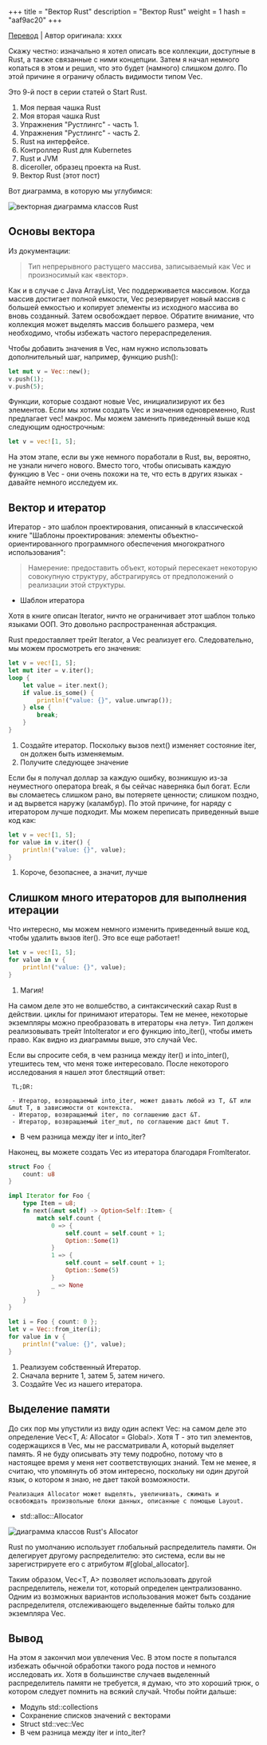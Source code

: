 +++
title = "Вектор Rust"
description = "Вектор Rust"
weight = 1
hash = "aaf9ac20"
+++

[Перевод](https://blog.frankel.ch/start-rust/9/) | Автор оригинала: xxxx

Скажу честно: изначально я хотел описать все коллекции, доступные в Rust, а также связанные с ними концепции. Затем я начал немного копаться в этом и решил, что это будет (намного) слишком долго. По этой причине я ограничу область видимости типом Vec.

Это 9-й пост в серии статей о Start Rust.

1. Моя первая чашка Rust
2. Моя вторая чашка Rust
3. Упражнения "Рустлингс" - часть 1.
4. Упражнения "Рустлингс" - часть 2.
5. Rust на интерфейсе.
6. Контроллер Rust для Kubernetes
7. Rust и JVM
8. diceroller, образец проекта на Rust.
9. Вектор Rust (этот пост)

Вот диаграмма, в которую мы углубимся:

![векторная диаграмма классов Rust](/imgs/posts/aaf9ac20_01.svg)

## Основы вектора

Из документации:

> Тип непрерывного растущего массива, записываемый как Vec<T> и произносимый как «вектор».

Как и в случае с Java ArrayList, Vec поддерживается массивом. Когда массив достигает полной емкости, Vec резервирует новый массив с большей емкостью и копирует элементы из исходного массива во вновь созданный. Затем освобождает первое. Обратите внимание, что коллекция может выделять массив большего размера, чем необходимо, чтобы избежать частого перераспределения.

Чтобы добавить значения в Vec, нам нужно использовать дополнительный шаг, например, функцию push(): 

```rust
let mut v = Vec::new();
v.push(1);
v.push(5);
```

Функции, которые создают новые Vec, инициализируют их без элементов. Если мы хотим создать Vec и значения одновременно, Rust предлагает vec! макрос. Мы можем заменить приведенный выше код следующим однострочным: 

```rust
let v = vec![1, 5];
```

На этом этапе, если вы уже немного поработали в Rust, вы, вероятно, не узнали ничего нового. Вместо того, чтобы описывать каждую функцию в Vec - они очень похожи на те, что есть в других языках - давайте немного исследуем их.

## Вектор и итератор

Итератор - это шаблон проектирования, описанный в классической книге "Шаблоны проектирования: элементы объектно-ориентированного программного обеспечения многократного использования":

> Намерение: предоставить объект, который пересекает некоторую совокупную структуру, абстрагируясь от предположений о реализации этой структуры.

- Шаблон итератора

Хотя в книге описан Iterator, ничто не ограничивает этот шаблон только языками ООП. Это довольно распространенная абстракция.

Rust предоставляет трейт Iterator, а Vec реализует его. Следовательно, мы можем просмотреть его значения: 

```rust
let v = vec![1, 5];
let mut iter = v.iter();                       
loop {
    let value = iter.next();                   
    if value.is_some() {
        println!("value: {}", value.unwrap());
    } else {
        break;
    }
}
```

1. Создайте итератор. Поскольку вызов next() изменяет состояние iter, он должен быть изменяемым.
2. Получите следующее значение

Если бы я получал доллар за каждую ошибку, возникшую из-за неуместного оператора break, я бы сейчас наверняка был богат. Если вы сломаетесь слишком рано, вы потеряете ценности; слишком поздно, и ад вырвется наружу (каламбур). По этой причине, for наряду с итератором лучше подходит. Мы можем переписать приведенный выше код как: 

```rust
let v = vec![1, 5];
for value in v.iter() {                        
    println!("value: {}", value);
}
```

1. Короче, безопаснее, а значит, лучше

## Слишком много итераторов для выполнения итерации

Что интересно, мы можем немного изменить приведенный выше код, чтобы удалить вызов iter(). Это все еще работает! 

```rust
let v = vec![1, 5];
for value in v {                               
    println!("value: {}", value);
}
```

1. Магия!

На самом деле это не волшебство, а синтаксический сахар Rust в действии. циклы for принимают итераторы. Тем не менее, некоторые экземпляры можно преобразовать в итераторы «на лету». Тип должен реализовывать трейт IntoIterator и его функцию into_iter(), чтобы иметь право. Как видно из диаграммы выше, это случай Vec.

Если вы спросите себя, в чем разница между iter() и into_inter(), утешитесь тем, что меня тоже интересовало. После некоторого исследования я нашел этот блестящий ответ:

     TL;DR:

     - Итератор, возвращаемый into_iter, может давать любой из T, &T или &mut T, в зависимости от контекста.
     - Итератор, возвращаемый iter, по соглашению даст &T.
     - Итератор, возвращаемый iter_mut, по соглашению даст &mut T.

- В чем разница между iter и into_iter?

Наконец, вы можете создать Vec из итератора благодаря FromIterator. 

```rust
struct Foo {
    count: u8
}

impl Iterator for Foo {                           
    type Item = u8;
    fn next(&mut self) -> Option<Self::Item> {
        match self.count {
            0 => {
                self.count = self.count + 1;
                Option::Some(1)                   
            }
            1 => {
                self.count = self.count + 1;
                Option::Some(5)                   
            }
            _ => None                             
        }
    }
}

let i = Foo { count: 0 };
let v = Vec::from_iter(i);                        
for value in v {
    println!("value: {}", value);
}
```

1. Реализуем собственный Итератор.
2. Сначала верните 1, затем 5, затем ничего.
3. Создайте Vec из нашего итератора.

## Выделение памяти

До сих пор мы упустили из виду один аспект Vec: на самом деле это определение Vec<T, A: Allocator = Global>. Хотя T - это тип элементов, содержащихся в Vec, мы не рассматривали A, который выделяет память. Я не буду описывать эту тему подробно, потому что в настоящее время у меня нет соответствующих знаний. Тем не менее, я считаю, что упомянуть об этом интересно, поскольку ни один другой язык, о котором я знаю, не дает такой возможности.

    Реализация Allocator может выделять, увеличивать, сжимать и освобождать произвольные блоки данных, описанные с помощью Layout.

- std::alloc::Allocator

![диаграмма классов Rust's Allocator](/imgs/posts/aaf9ac20_02.svg)

Rust по умолчанию использует глобальный распределитель памяти. Он делегирует другому распределителю: это система, если вы не зарегистрируете его с атрибутом #[global_allocator].

Таким образом, Vec<T, A> позволяет использовать другой распределитель, нежели тот, который определен централизованно. Одним из возможных вариантов использования может быть создание распределителя, отслеживающего выделенные байты только для экземпляра Vec.

## Вывод

На этом я закончил мои увлечения Vec. В этом посте я попытался избежать обычной обработки такого рода постов и немного исследовать их. Хотя в большинстве случаев выделенный распределитель памяти не требуется, я думаю, что это хороший трюк, о котором следует помнить на всякий случай.
Чтобы пойти дальше:

- Модуль std::collections
- Сохранение списков значений с векторами
- Struct std::vec::Vec
- В чем разница между iter и into_iter? 

